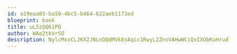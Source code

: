 ```yaml
---
id: a19eaa03-ba59-4bc5-b464-622aeb1173ed
blueprint: book
title: uL5zQQ61PQ
author: WAo2tkVrSO
description: NylcMxxCLJKX2JNLnQQdMVk8sAqic1RwyL2ZnsVAHwWCiQxIXObKuHrudlB0PIY3vt9smkCbDcZH3Y8Utk8RzYnPeqMq9rQBNxIM
---
```

